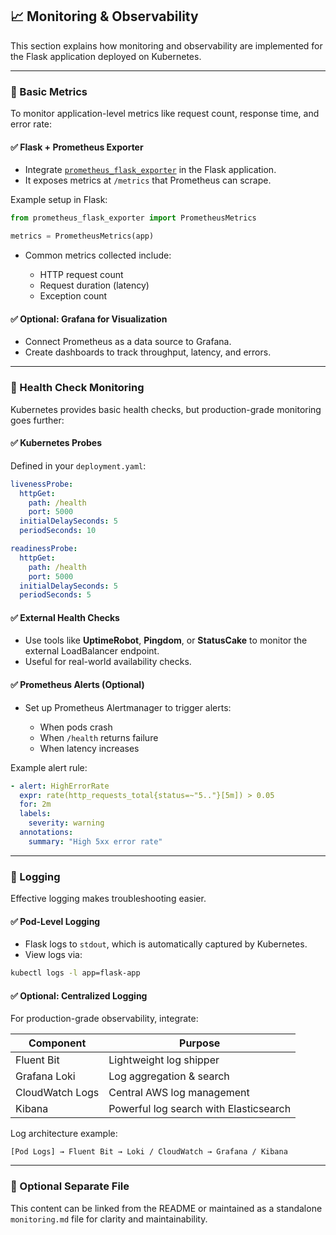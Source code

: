 ## 📈 Monitoring & Observability

This section explains how monitoring and observability are implemented for the Flask application deployed on Kubernetes.

---

### 🔹 Basic Metrics

To monitor application-level metrics like request count, response time, and error rate:

#### ✅ Flask + Prometheus Exporter

* Integrate [`prometheus_flask_exporter`](https://github.com/rycus86/prometheus_flask_exporter) in the Flask application.
* It exposes metrics at `/metrics` that Prometheus can scrape.

Example setup in Flask:

```python
from prometheus_flask_exporter import PrometheusMetrics

metrics = PrometheusMetrics(app)
```

* Common metrics collected include:

  * HTTP request count
  * Request duration (latency)
  * Exception count

#### ✅ Optional: Grafana for Visualization

* Connect Prometheus as a data source to Grafana.
* Create dashboards to track throughput, latency, and errors.

---

### 🔹 Health Check Monitoring

Kubernetes provides basic health checks, but production-grade monitoring goes further:

#### ✅ Kubernetes Probes

Defined in your `deployment.yaml`:

```yaml
livenessProbe:
  httpGet:
    path: /health
    port: 5000
  initialDelaySeconds: 5
  periodSeconds: 10

readinessProbe:
  httpGet:
    path: /health
    port: 5000
  initialDelaySeconds: 5
  periodSeconds: 5
```

#### ✅ External Health Checks

* Use tools like **UptimeRobot**, **Pingdom**, or **StatusCake** to monitor the external LoadBalancer endpoint.
* Useful for real-world availability checks.

#### ✅ Prometheus Alerts (Optional)

* Set up Prometheus Alertmanager to trigger alerts:

  * When pods crash
  * When `/health` returns failure
  * When latency increases

Example alert rule:

```yaml
- alert: HighErrorRate
  expr: rate(http_requests_total{status=~"5.."}[5m]) > 0.05
  for: 2m
  labels:
    severity: warning
  annotations:
    summary: "High 5xx error rate"
```

---

### 🔹 Logging

Effective logging makes troubleshooting easier.

#### ✅ Pod-Level Logging

* Flask logs to `stdout`, which is automatically captured by Kubernetes.
* View logs via:

```sh
kubectl logs -l app=flask-app
```

#### ✅ Optional: Centralized Logging

For production-grade observability, integrate:

| Component       | Purpose                                |
| --------------- | -------------------------------------- |
| Fluent Bit      | Lightweight log shipper                |
| Grafana Loki    | Log aggregation & search               |
| CloudWatch Logs | Central AWS log management             |
| Kibana          | Powerful log search with Elasticsearch |

Log architecture example:

```
[Pod Logs] → Fluent Bit → Loki / CloudWatch → Grafana / Kibana
```

---

### 📁 Optional Separate File

This content can be linked from the README or maintained as a standalone `monitoring.md` file for clarity and maintainability.
